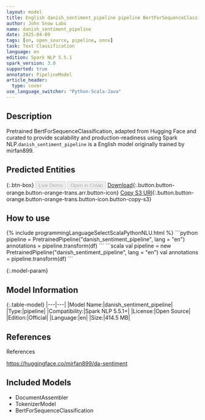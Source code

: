 ```yaml
---
layout: model
title: English danish_sentiment_pipeline pipeline BertForSequenceClassification from mirfan899
author: John Snow Labs
name: danish_sentiment_pipeline
date: 2025-04-09
tags: [en, open_source, pipeline, onnx]
task: Text Classification
language: en
edition: Spark NLP 5.5.1
spark_version: 3.0
supported: true
annotator: PipelineModel
article_header:
  type: cover
use_language_switcher: "Python-Scala-Java"
---
```


## Description

Pretrained BertForSequenceClassification, adapted from Hugging Face and curated to provide scalability and production-readiness using Spark NLP.`danish_sentiment_pipeline` is a English model originally trained by mirfan899.

## Predicted Entities



{:.btn-box}
<button class="button button-orange" disabled>Live Demo</button>
<button class="button button-orange" disabled>Open in Colab</button>
[Download](https://s3.amazonaws.com/auxdata.johnsnowlabs.com/public/models/danish_sentiment_pipeline_en_5.5.1_3.0_1744188460613.zip){:.button.button-orange.button-orange-trans.arr.button-icon}
[Copy S3 URI](s3://auxdata.johnsnowlabs.com/public/models/danish_sentiment_pipeline_en_5.5.1_3.0_1744188460613.zip){:.button.button-orange.button-orange-trans.button-icon.button-copy-s3}

## How to use



<div class="tabs-box" markdown="1">
{% include programmingLanguageSelectScalaPythonNLU.html %}
```python
pipeline = PretrainedPipeline("danish_sentiment_pipeline", lang = "en")
annotations =  pipeline.transform(df)
```
```scala
val pipeline = new PretrainedPipeline("danish_sentiment_pipeline", lang = "en")
val annotations = pipeline.transform(df)
```
</div>

{:.model-param}
## Model Information

{:.table-model}
|---|---|
|Model Name:|danish_sentiment_pipeline|
|Type:|pipeline|
|Compatibility:|Spark NLP 5.5.1+|
|License:|Open Source|
|Edition:|Official|
|Language:|en|
|Size:|414.5 MB|

## References

References

https://huggingface.co/mirfan899/da-sentiment

## Included Models

- DocumentAssembler
- TokenizerModel
- BertForSequenceClassification